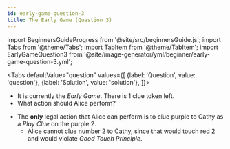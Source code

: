 ```yaml
---
id: early-game-question-3
title: The Early Game (Question 3)
---
```


import BeginnersGuideProgress from '@site/src/beginnersGuide.js';
import Tabs from '@theme/Tabs';
import TabItem from '@theme/TabItem';
import EarlyGameQuestion3 from '@site/image-generator/yml/beginner/early-game-question-3.yml';

<BeginnersGuideProgress id="early-game-question-3" />

<!-- lint disable no-undefined-references -->

<Tabs
defaultValue="question"
values={[
{label: 'Question', value: 'question'},
{label: 'Solution', value: 'solution'},
]}>
<TabItem value="question">

- It is currently the _Early Game_. There is 1 clue token left.
- What action should Alice perform?

</TabItem>
<TabItem value="solution">

- The **only** legal action that Alice can perform is to clue purple to Cathy as a _Play Clue_ on the purple 2.
  - Alice cannot clue number 2 to Cathy, since that would touch red 2 and would violate _Good Touch Principle_.

</TabItem>
</Tabs>

<EarlyGameQuestion3 />
